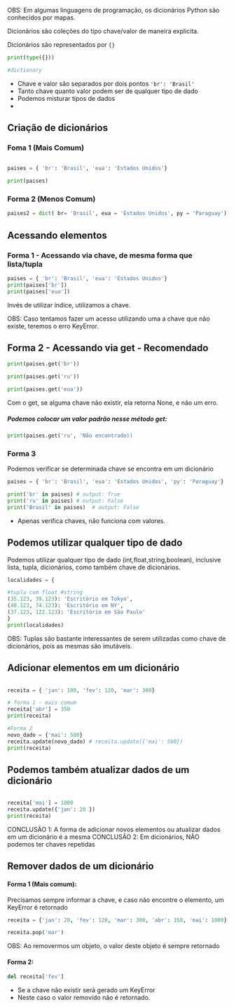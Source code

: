 OBS: Em algumas linguagens de programação, os dicionários Python são conhecidos por mapas.

Dicionários são coleções do tipo chave/valor de maneira explicita. 

Dicionários são representados por `{}`

```python
print(type({}))

#dictionary
```

-  Chave e valor são separados por dois pontos `'br': 'Brasil'`
-  Tanto chave quanto valor podem ser de qualquer tipo de dado
-  Podemos misturar tipos de dados
- 
## Criação de dicionários
###  Foma 1  (Mais Comum)
```python

paises = { 'br': 'Brasil', 'eua': 'Estados Unidos'}

print(paises)
```

### Forma 2 (Menos Comum)

```python
paises2 = dict( br= 'Brasil', eua = 'Estados Unidos', py = 'Paraguay')
```

## Acessando elementos

### Forma 1 - Acessando via chave, de mesma forma que lista/tupla

```python
paises = { 'br': 'Brasil', 'eua': 'Estados Unidos'}
print(paises['br'])
print(paises['eua'])

```

Invés de utilizar índice, utilizamos a chave. 

OBS: Caso tentamos fazer um acesso utilizando uma a chave que não existe, teremos o erro KeyError.

## Forma 2 - Acessando via get - Recomendado

```python
print(paises.get('br'))

print(paises.get('ru'))

print(paises.get('eua'))
```

Com o get, se alguma  chave não existir, ela retorna None, e não um erro.

##### Podemos colocar um valor padrão nesse método get:

```python
print(paises.get('ru', 'Não encontrado))
```


### Forma 3 

Podemos verificar se determinada chave se encontra em um dicionário

```python
paises = { 'br': 'Brasil', 'eua': 'Estados Unidos', 'py': 'Paraguay'}

print('br' in paises) # output: True
print('ru' in paises) # output: False
print('Brasil' in paises)  # output: False
```

- Apenas verifica chaves, não funciona com valores.

## Podemos utilizar qualquer tipo de dado

Podemos utilizar qualquer tipo de dado (int,float,string,boolean), inclusive lista, tupla, dicionários, como também chave de dicionários.

```python
localidades = {

#tupla com float #string
(35.123, 39.123): 'Escritório em Tokyo',
(40.123, 74.123): 'Escritório em NY',
(37.123, 122.123): 'Escritório em São Paulo'
}
print(localidades)
```

OBS: Tuplas são bastante interessantes de serem utilizadas como chave de dicionários, pois as mesmas são imutáveis.

## Adicionar elementos em um dicionário

```python

receita = { 'jan': 100, 'fev': 120, 'mar': 300}

# forma 1 - mais comum
receita['abr'] = 350
print(receita)

#Forma 2
novo_dado = {'mai': 500}
receita.update(novo_dado) # receita.update({'mai': 500})
print(receita)

```

## Podemos também atualizar dados de um dicionário

```python

receita['mai'] = 1000
receita.update({'jan': 20 })
print(receita)
```

CONCLUSÃO 1: A forma de adicionar novos elementos ou atualizar dados em um dicionário é a mesma
CONCLUSÃO 2: Em dicionários, NÃO podemos ter chaves repetidas

## Remover dados de um dicionário

#### Forma 1 (Mais comum): 

Precisamos sempre informar a chave, e caso não encontre o elemento, um KeyError é retornado

```python
receita = {'jan': 20, 'fev': 120, 'mar': 300, 'abr': 350, 'mai': 1000}

receita.pop('mar')
```

OBS: Ao removermos um objeto, o valor deste objeto é sempre retornado
#### Forma 2: 

```python
del receita['fev']
```

- Se a chave não existir será gerado um KeyError
- Neste caso o valor removido não é retornado.

